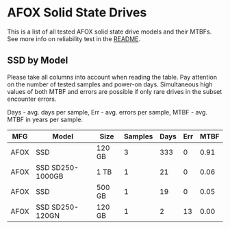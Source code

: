 AFOX Solid State Drives
=======================

This is a list of all tested AFOX solid state drive models and their MTBFs. See
more info on reliability test in the [README](https://github.com/linuxhw/SMART).

SSD by Model
------------

Please take all columns into account when reading the table. Pay attention on the
number of tested samples and power-on days. Simultaneous high values of both MTBF
and errors are possible if only rare drives in the subset encounter errors.

Days - avg. days per sample,
Err  - avg. errors per sample,
MTBF - avg. MTBF in years per sample.

| MFG       | Model              | Size   | Samples | Days  | Err   | MTBF |
|-----------|--------------------|--------|---------|-------|-------|------|
| AFOX      | SSD                | 120 GB | 3       | 333   | 0     | 0.91   |
| AFOX      | SSD SD250-1000GB   | 1 TB   | 1       | 21    | 0     | 0.06   |
| AFOX      | SSD                | 500 GB | 1       | 19    | 0     | 0.05   |
| AFOX      | SSD SD250-120GN    | 120 GB | 1       | 2     | 13    | 0.00   |
